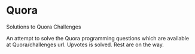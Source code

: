 # Quora
Solutions to Quora Challenges

An attempt to solve the Quora programming questions which are available at Quora/challenges url.
Upvotes is solved. Rest are on the way.
